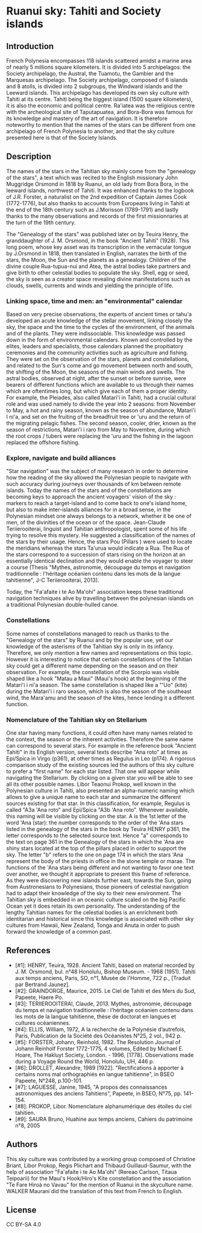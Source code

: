 # Ruanui sky: Tahiti and Society islands

## Introduction

French Polynesia encompasses 118 islands scattered amidst a marine area of nearly 5 millions square kilometers. It is divided into 5 archipelagos: 
the Society archipelago, the Austral, the Tuamotu, the Gambier and the Marquesas archipelago. The Society archipelago, composed of 6 islands and 8 
atolls, is divided into 2 subgroups, the Windward islands and the Leeward islands. This archipelago has developed its own sky culture with Tahiti at 
its centre. Tahiti being the biggest island (1500 square kilometers), it is also the economic and political centre. Ra'iatea was the religious centre 
with the archeological site of Taputapuatea, and Bora-Bora was famous for its knowledge and mastery of the art of navigation. It is therefore noteworthy 
to mention that the names of the stars can be different from one archipelago of French Polynesia to another, and that the sky culture presented here is 
that of the Society Islands.

## Description

The names of the stars in the Tahitian sky mainly come from the "genealogy of the stars", a text which was recited to the English missionary John Muggridge 
Orsmond in 1818 by Ruanui, an old lady from Bora Bora, in the leeward islands, northwest of Tahiti. It was enhanced thanks to the logbook of J.R. Forster, 
a naturalist on the 2nd expedition of Captain James Cook (1772-1776), but also thanks to accounts from Europeans living in Tahiti at the end of the 18th 
century such as J.Morisson (1789-1791) and lastly thanks to the many observations and records of the first missionnaries at the turn of the 19th century.

The "Genealogy of the stars" was published later on by Teuira Henry, the granddaughter of J. M. Orsmond, in the book "Ancient Tahiti" (1928). This long poem, 
whose key asset was its transcription in the vernacular tongue by J.Orsmond in 1818, then translated in English, narrates the birth of the stars, the Moon, 
the Sun and the planets as a genealogy. Children of the divine couple Rua-tupua-nui and Atea, the astral bodies take partners and give birth to other celestial 
bodies to populate the sky. Shell, egg or seed, the sky is seen as a creator space revealing divine manifestations such as clouds, swells, currents and winds 
and yielding the principle of life.

### Linking space, time and men: an "environmental" calendar

Based on very precise observations, the experts of ancient times or tahu'a developed an acute knowledge of the stellar movement, linking closely the sky, 
the space and the time to the cycles of the environment, of the animals and of the plants. They were indissociable. This knowledge was passed down in the 
form of environmental calendars. Known and controlled by the elites, leaders and specialists, those calendars planned the propitiatory ceremonies and the 
community activities such as agriculture and fishing. They were set on the observation of the stars, planets and constellations, and related to the Sun's 
come and go movement between north and south, the shifting of the Moon, the seasons of the main winds and swells. The astral bodies, observed at night, 
after the sunset or before sunrise, were bearers of different functions which are available to us through their names which are oftentimes long, but which 
give each of them a proper identity. For example, the Pleiades, also called Matari'i in Tahiti, had a crucial cultural role and was used namely to divide 
the year into 2 seasons: from November to May, a hot and rainy season, known as the season of abundance, Matari'i I ni'a, and set on the fruiting of the 
breadfruit tree or 'uru and the return of the migrating pelagic fishes. The second season, cooler, drier, known as the season of restrictions, Matari'i i 
raro from May to Novembre, during which the root crops / tubers were replacing the 'uru and the fishing in the lagoon replaced the offshore fishing.

### Explore, navigate and build alliances

"Star navigation" was the subject of many research in order to determine how the reading of the sky allowed the Polynesian people to navigate with such 
accuracy during journeys over thousands of km between remote islands. Today the names of the stars and of the constellations are becoming keys to approach 
the ancient voyagers' vision of the sky : markers to reach a target-island and to come back to one's island home, but also to make inter-islands alliances 
for in a broad sense, in the Polynesian mindset one always belongs to a network, whether it be one of men, of the divinities of the ocean or of the space. 
Jean-Claude Teriierooiterai, linguist and Tahitian anthropologist, spent some of his life trying to resolve this mystery. He suggested a classification of 
the names of the stars by their usage. Hence, the stars Pou (Pillars ) were used to locate the meridians whereas the stars Ta'urua would indicate a Rua. 
The Rua of the stars correspond to a succession of stars rising on the horizon at an essentially identical declination and they would enable the voyager 
to steer a course (Thesis "Mythes, astronomie, découpage du temps et navigation traditionnelle : l'héritage océanien contenu dans les mots de la langue 
tahitienne", J-C Teriierooiterai, 2013).

Today, the "Fa'afaite i te Ao Ma'ohi" association keeps these traditional navigation techniques alive by travelling between the polynesian islands on a 
traditional Polynesian double-hulled canoe.

### Constellations

Some names of constellations managed to reach us thanks to the "Genealogy of the stars" by Ruanui and by the popular use, yet our knowledge of the asterisms 
of the Tahitian sky is only in its infancy. Therefore, we only mention a few names and representations on this topic. However it is interesting to notice 
that certain constellations of the Tahitian sky could get a different name depending on the season and on their observation. For example, the constellation 
of the Scorpio was visible shaped like a hook "Matau a Maui" (Maui's hook) at the beginning of the Matari'i i ni'a season. The same constellation is shaped 
like a "'Uo" (kite) during the Matari'i i raro season, which is also the season of the southeast wind, the Mara'amu and the season of the kites, hence lending 
it a different function.

### Nomenclature of the Tahitian sky on Stellarium

One star having many functions, it could often have many names related to the context, the season or the inherent activities. Therefore the same name can 
correspond to several stars. For example in the reference book "Ancient Tahiti" in its English version, several texts describe "Ana roto" at times as Epi/Spica 
in Virgo (p361), at other times as Regulus in Leo (p174). A rigorous comparison study of the existing sources led the authors of this sky culture to prefer a 
"first name" for each star listed. That one will appear while navigating the Stellarium. By clicking on a given star you will be able to see all its other 
possible names. Libor Teaonui Prokop, well known in the Polynesian culture in Tahiti, also presented an alpha-numeric naming which allows to give a unique 
name to each star and summarize the different sources existing for that star. In this classification, for example, Regulus is called "A3a 'Ana roto" and 
Epi/Spica "A3b 'Ana roto". Whenever available, this naming will be visible by clicking on the star. A is the 1st letter of the word 'Ana (star): the number 
corresponds to the order of the 'Ana stars listed in the genealogy of the stars in the book by Teuira HENRY p361, the letter corresponds to the selected 
source text. Hence "a" corresponds to the text on page 361 in the Genealogy of the stars in which the 'Ana are shiny stars located at the top of the pillars 
placed in order to support the sky. The letter "b" refers to the one on page 174 in which the stars 'Ana represent the body of the priests in office in the 
stone temple or marae. The functions of the 'Ana stars being different and not wanting to favor one text over another, we thought it appropriate to present 
this frame of reference. As they were discovering new islands further east, towards the Sun, going from Austronesians to Polynesians, those pioneers of 
celestial navigation had to adapt their knowledge of the sky to their new environment. The Tahitian sky is embedded in an oceanic culture scaled on the 
big Pacific Ocean yet it does retain its own personality. The understanding of the lengthy Tahitian names for the celestial bodies is an enrichment both 
identitarian and historical since this knowledge is associated with other sky cultures from Hawaii, New Zealand, Tonga and Anuta in order to push forward 
the knowledge of a common past.

## References
 
- [#1]: HENRY, Teuira, 1928. Ancient Tahiti, based on material recorded by J. M. Orsmond, bul. n°48 Honolulu, Bishop Museum. - 1968 (1951). Tahiti aux temps anciens, Paris, SO, n°1, Musée de l'Homme, 722 p., [Traduit par Bertrand Jaunez].
- [#2]: GRAINDORGE, Maurice, 2015. Le Ciel de Tahiti et des Mers du Sud, Papeete, Haere Po.
- [#3]: TERIIEROOITERAI, Claude, 2013. Mythes, astronomie, découpage du temps et navigation traditionnelle : l’héritage océanien contenu dans les mots de la langue tahitienne, thèse de doctorat en langues et cultures océaniennes.
- [#4]: ELLIS, William, 1972, A la recherche de la Polynésie d’autrefois, Paris, Publication de la Société des Océanistes N°25, 2 vol., 942 p.
- [#5]: FORSTER, Johann, Reinhold, 1982. The Resolution Journal of Johann Reinholf Forster 1772-1775, 4 volumes, Edited by Michael E. Hoare, The Hakluyt Society, London. - 1996, [1778]. Observations made during a Voyage Round the World, Honolulu, UH, 446 p.
- [#6]: DROLLET, Alexandre, 1989 [1922]. "Rectifications à apporter à certains noms mal orthographiés en langue tahitienne", in BSEO Papeete, N°248, p.100-101.
- [#7]: LAGUESSE, Janine, 1945, "A propos des connaissances astronomiques des anciens Tahitiens", Papeete, in BSEO, N°75, pp. 141-154.
- [#8]: PROKOP, Libor. Nomenclature alphanumérique des étoiles du ciel tahitien.
- [#9]:  SAURA Bruno, Huahine aux temps anciens, Cahiers du patrimoine n°8, 2005

## Authors

This sky culture was contributed by a working group composed of Christine Briant, Libor Prokop, Regis Plichart and Thibaud Guillaud-Saumur, with the help of 
association "Fa'afaite i te Ao Ma'ohi" (Rereao Carlson, Titaua Teipoarii) for the Maui's Hook/Hiro's Kite constellation and the association "Te Fare Hiroà no 
Vavau" for the mention of Ruanui in the skyculture name. WALKER Maurani did the translation of this text from French to English.

## License

CC BY-SA 4.0
